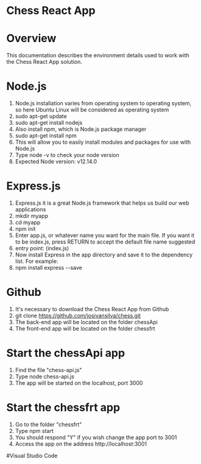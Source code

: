 # Chess React App

# Overview
This documentation describes the environment details used to work with the Chess React App solution.

# Node.js
1. Node.js installation varies from operating system to operating system, so here Ubuntu Linux will be considered as operating system
2. sudo apt-get update
3. sudo apt-get install nodejs
4. Also install npm, which is Node.js package manager
5. sudo apt-get install npm
6. This will allow you to easily install modules and packages for use with Node.js
7. Type node -v to check your node version
8. Expected Node version: v12.14.0

# Express.js
1. Express.js it is a great Node.js framework that helps us build our web applications
2. mkdir myapp
3. cd myapp
4. npm init
5. Enter app.js, or whatever name you want for the main file. If you want it to be index.js, 
   press RETURN to accept the default file name suggested
6. entry point: (index.js)
7. Now install Express in the app directory and save it to the dependency list. For example:
8. npm install express --save

# Github
1. It's necessary to download the Chess React App from Github
2. git clone https://github.com/josivansilva/chess.git
3. The back-end app will be located on the folder chessApi
4. The front-end app will be located on the folder chessfrt

# Start the chessApi app
1. Find the file "chess-api.js"
2. Type node chess-api.js
3. The app will be started on the localhost, port 3000

# Start the chessfrt app
1. Go to the folder "chessfrt"
2. Type npm start
3. You should respond "Y" if you wish change the app port to 3001
4. Access the app on the address http://localhost:3001



#Visual Studio Code 
  

